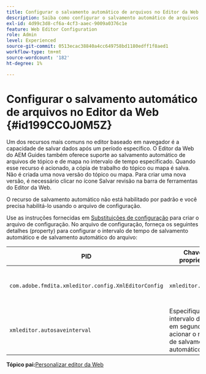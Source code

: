 ```yaml
---
title: Configurar o salvamento automático de arquivos no Editor da Web
description: Saiba como configurar o salvamento automático de arquivos no Editor da Web
exl-id: 4d99c3d8-cf6a-4cf3-aaec-9009a0376c1e
feature: Web Editor Configuration
role: Admin
level: Experienced
source-git-commit: 0513ecac38840a4cc649758bd1180edff1f8aed1
workflow-type: tm+mt
source-wordcount: '182'
ht-degree: 1%

---
```


# Configurar o salvamento automático de arquivos no Editor da Web {#id199CC0J0M5Z}

Um dos recursos mais comuns no editor baseado em navegador é a capacidade de salvar dados após um período específico. O Editor da Web do AEM Guides também oferece suporte ao salvamento automático de arquivos de tópico e de mapa no intervalo de tempo especificado. Quando esse recurso é acionado, a cópia de trabalho do tópico ou mapa é salva. Não é criada uma nova versão do tópico ou mapa. Para criar uma nova versão, é necessário clicar no ícone Salvar revisão na barra de ferramentas do Editor da Web.

O recurso de salvamento automático não está habilitado por padrão e você precisa habilitá-lo usando o arquivo de configuração.

Use as instruções fornecidas em [Substituições de configuração](download-install-additional-config-override.md#) para criar o arquivo de configuração. No arquivo de configuração, forneça os seguintes detalhes \(property\) para configurar o intervalo de tempo de salvamento automático e de salvamento automático do arquivo:

| PID | Chave de propriedade | Valor de propriedade |
|---|------------|--------------|
| `com.adobe.fmdita.xmleditor.config.XmlEditorConfig` | `xmleditor.autosave` | Booleano \(true/false\).<br> **Valor padrão**: falso |
| `xmleditor.autosaveinterval` | Especifique o intervalo de tempo em segundos para acionar o recurso de salvamento automático. |

**Tópico pai:**&#x200B;[ Personalizar editor da Web](conf-web-editor.md)
